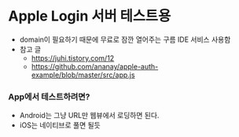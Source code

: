 # Apple Login 서버 테스트용

- domain이 필요하기 때문에 무료로 잠깐 열어주는 구름 IDE 서비스 사용함
- 참고 글
  - https://juhi.tistory.com/12
  - https://github.com/ananay/apple-auth-example/blob/master/src/app.js

### App에서 테스트하려면?
- Android는 그냥 URL만 웹뷰에서 로딩하면 된다.
- iOS는 네이티브로 풀면 될듯
